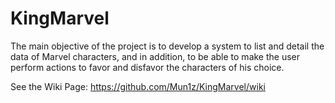 # KingMarvel
The main objective of the project is to develop a system to list and detail the data of Marvel characters, and in addition, to be able to make the user perform actions to favor and disfavor the characters of his choice.

See the Wiki Page: https://github.com/Mun1z/KingMarvel/wiki
